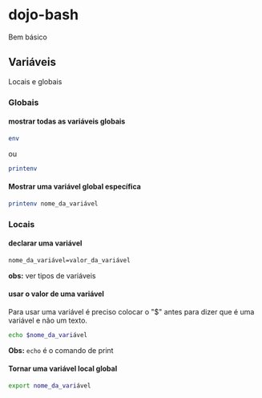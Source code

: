# dojo-bash

Bem básico

## Variáveis

Locais e globais

### Globais

#### mostrar todas as variáveis globais

```bash
env
```

ou

```bash
printenv
```

#### Mostrar uma variável global específica

```bash
printenv nome_da_variável
```

### Locais

#### declarar uma variável

```bash
nome_da_variável=valor_da_variável
```

**obs:** ver tipos de variáveis

#### usar o valor de uma variável

Para usar uma variável é preciso colocar o "$" antes para dizer que é uma variável e não um texto.

```bash
echo $nome_da_variável
```

**Obs:** `echo` é o comando de print

#### Tornar uma variável local global

```bash
export nome_da_variável
```

